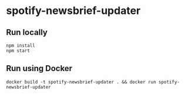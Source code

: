 # spotify-newsbrief-updater

## Run locally
```
npm install
npm start
```

## Run using Docker
```
docker build -t spotify-newsbrief-updater . && docker run spotify-newsbrief-updater
```